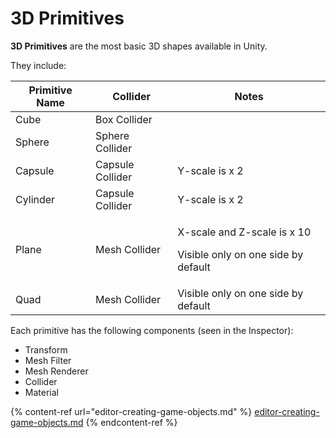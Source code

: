 # 3D Primitives

**3D Primitives** are the most basic 3D shapes available in Unity.

They include:

| Primitive Name | Collider         | Notes                                                                        |
| -------------- | ---------------- | ---------------------------------------------------------------------------- |
| Cube           | Box Collider     |                                                                              |
| Sphere         | Sphere Collider  |                                                                              |
| Capsule        | Capsule Collider | Y-scale is x 2                                                               |
| Cylinder       | Capsule Collider | Y-scale is x 2                                                               |
| Plane          | Mesh Collider    | <p>X-scale and Z-scale is x 10</p><p>Visible only on one side by default</p> |
| Quad           | Mesh Collider    | Visible only on one side by default                                          |

Each primitive has the following components (seen in the Inspector):

* Transform
* Mesh Filter
* Mesh Renderer
* Collider
* Material

{% content-ref url="editor-creating-game-objects.md" %}
[editor-creating-game-objects.md](editor-creating-game-objects.md)
{% endcontent-ref %}

